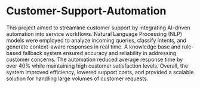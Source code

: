 # Customer-Support-Automation


This project aimed to streamline customer support by integrating AI-driven automation into service workflows. Natural Language Processing (NLP) models were employed to analyze incoming queries, classify intents, and generate context-aware responses in real time. A knowledge base and rule-based fallback system ensured accuracy and reliability in addressing customer concerns. The automation reduced average response time by over 40% while maintaining high customer satisfaction levels. Overall, the system improved efficiency, lowered support costs, and provided a scalable solution for handling large volumes of customer requests.
